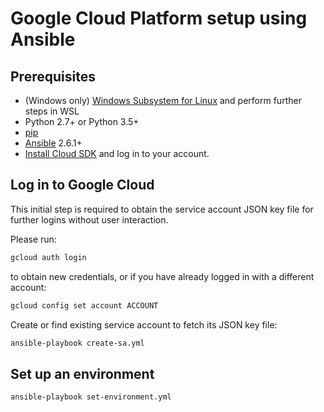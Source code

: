 # Google Cloud Platform setup using Ansible

## Prerequisites

* (Windows only) [Windows Subsystem for Linux](https://docs.microsoft.com/en-us/windows/wsl/install-win10) and perform further steps in WSL
* Python 2.7+ or Python 3.5+
* [pip](https://packaging.python.org/guides/installing-using-linux-tools/#installing-pip-setuptools-wheel-with-linux-package-managers)
* [Ansible](https://docs.ansible.com/ansible/2.5/installation_guide/intro_installation.html) 2.6.1+
* [Install Cloud SDK](https://cloud.google.com/sdk/docs/quickstarts) and log in to your account.

## Log in to Google Cloud

This initial step is required to obtain the service account JSON key file
for further logins without user interaction.

Please run:

```sh
gcloud auth login
```

to obtain new credentials, or if you have already logged in with a
different account:

```sh
gcloud config set account ACCOUNT
```

Create or find existing service account to fetch its JSON key file:

```sh
ansible-playbook create-sa.yml
```

## Set up an environment


```sh
ansible-playbook set-environment.yml
```
